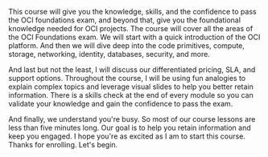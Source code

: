 This course will give you the knowledge, skills, and the confidence to pass the OCI foundations exam, and beyond that, give you the foundational knowledge needed for OCI projects. The course will cover all the areas of the OCI Foundations exam. We will start with a quick introduction of the OCI platform. And then we will dive deep into the code primitives, compute, storage, networking, identity, databases, security, and more.

And last but not the least, I will discuss our differentiated pricing, SLA, and support options. Throughout the course, I will be using fun analogies to explain complex topics and leverage visual slides to help you better retain information. There is a skills check at the end of every module so you can validate your knowledge and gain the confidence to pass the exam.

And finally, we understand you're busy. So most of our course lessons are less than five minutes long. Our goal is to help you retain information and keep you engaged. I hope you're as excited as I am to start this course. Thanks for enrolling. Let's begin. 
